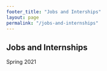 ```yaml
---
footer_title: "Jobs and Interships"
layout: page
permalink: "/jobs-and-internships"
---
```

## Jobs and Internships

Spring 2021